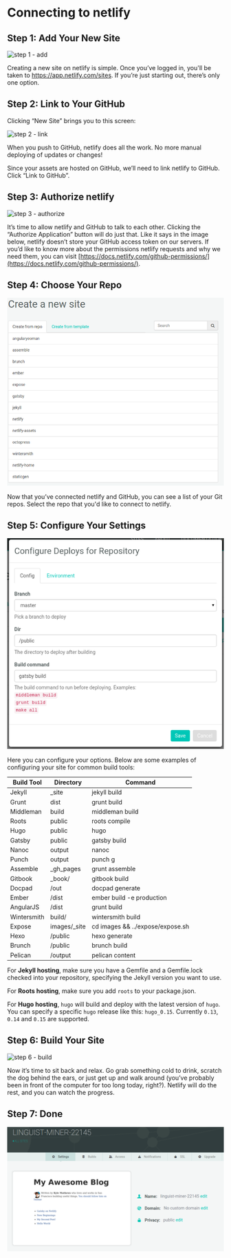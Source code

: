 # Connecting to netlify

## Step 1: Add Your New Site

![step 1 - add](https://cloud.githubusercontent.com/assets/6520639/9803638/717820a6-57d9-11e5-838f-d2a732eb0a41.png)

Creating a new site on netlify is simple. Once you’ve logged in, you'll be taken to https://app.netlify.com/sites. If you’re just starting out, there’s only one option.

## Step 2: Link to Your GitHub

Clicking “New Site” brings you to this screen:

![step 2 - link](https://cloud.githubusercontent.com/assets/6520639/9803637/7176ac8a-57d9-11e5-9b09-f43dc772a4f9.png)

When you push to GitHub, netlify does all the work. No more manual deploying of updates or changes!

Since your assets are hosted on GitHub, we’ll need to link netlify to GitHub. Click “Link to GitHub”.

## Step 3: Authorize netlify

![step 3 - authorize](https://cloud.githubusercontent.com/assets/6520639/9803635/71760370-57d9-11e5-8bdb-850aa176a22c.png)

It’s time to allow netlify and GitHub to talk to each other. Clicking the “Authorize Application” button will do just that. Like it says in the image below, netlify doesn’t store your GitHub access token on our servers. If you’d like to know more about the permissions netlify requests and why we need them, you can visit [https://docs.netlify.com/github-permissions/](https://docs.netlify.com/github-permissions/).

## Step 4: Choose Your Repo

![step 4 - repo](https://raw.githubusercontent.com/munkymack/netlify-assets/master/Step4Gatsby.png)

Now that you’ve connected netlify and GitHub, you can see a list of your Git repos. Select the repo that you'd like to connect to netlify.

## Step 5: Configure Your Settings

![step 5 - configure](https://raw.githubusercontent.com/munkymack/netlify-assets/master/Step5Gatsby.png)

Here you can configure your options. Below are some examples of configuring your site for common build tools:

Build Tool | Directory | Command
-----------|-----------|--------------
Jekyll     | _site     | jekyll build
Grunt      | dist      | grunt build
Middleman  | build     | middleman build
Roots      | public    | roots compile
Hugo       | public    | hugo
Gatsby     | public    | gatsby build
Nanoc     | output      | nanoc
Punch       | output    | punch g
Assemble    | _gh_pages | grunt assemble
Gitbook     | _book/    | gitbook build
Docpad  | /out | docpad generate
Ember | /dist | ember build -e production
AngularJS | /dist| grunt build
Wintersmith | build/ | wintersmith build
Expose | images/_site | cd images && ../expose/expose.sh
Hexo | /public | hexo generate
Brunch | /public | brunch build
Pelican | /output | pelican content


For **Jekyll hosting**, make sure you have a Gemfile and a Gemfile.lock checked into your repository, specifying the Jekyll version you want to use.

For **Roots hosting**, make sure you add `roots` to your package.json.

For **Hugo hosting**, `hugo` will build and deploy with the latest version of `hugo`. You can specify a specific `hugo` release like this: `hugo_0.15`. Currently `0.13`, `0.14` and `0.15` are supported.

## Step 6: Build Your Site

![step 6 - build](https://cloud.githubusercontent.com/assets/6520639/9803640/717b9c40-57d9-11e5-9ca4-92f90f8ed005.png)

Now it’s time to sit back and relax. Go grab something cold to drink, scratch the dog behind the ears, or just get up and walk around (you’ve probably been in front of the computer for too long today, right?). Netlify will do the rest, and you can watch the progress.

## Step 7: Done

![step 7 - done](https://raw.githubusercontent.com/munkymack/netlify-assets/master/Step7Gatsby.png)
